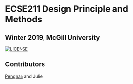 # ECSE211 Design Principle and Methods  
## Winter 2019, McGill University  
[![LICENSE](https://img.shields.io/badge/license-Anti%20996-blue.svg?style=flat-square)](https://github.com/996icu/996.ICU/blob/master/LICENSE)  
## Contributors  
[Pengnan](https://github.com/Catosine) and Julie  
